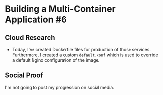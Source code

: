 # Building a Multi-Container Application #6

## Cloud Research
- Today, I've created Dockerfile files for production of those services. Furthermore, I created a custom `default.conf`  which is used to override a default Nginx configuration of the image.

## Social Proof
I'm not going to post my progression on social media.